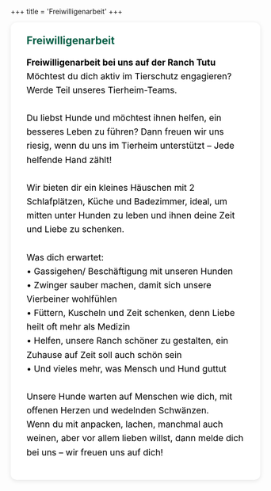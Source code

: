 +++
title = 'Freiwilligenarbeit'
+++

<div class="centered-content single-flex">
  <div class="news-text" style="flex: 2 1 400px; background-color:rgb(255, 255, 255); padding: 1.5rem 2rem; border-radius: 12px; box-shadow: 0 2px 10px rgba(0,0,0,0.1);">
    <h2 style="color: #065f46; margin-top: 0;">Freiwilligenarbeit</h2>
    <p style="font-size: 1.1rem; line-height: 1.6; color:rgb(0, 0, 0);">
      <b>Freiwilligenarbeit bei uns auf der Ranch Tutu</b>
<br>
Möchtest du dich aktiv im Tierschutz engagieren?
<br>
Werde Teil unseres Tierheim-Teams.
<br><br>
Du liebst Hunde und möchtest ihnen helfen, ein besseres Leben zu führen? Dann freuen wir uns riesig, wenn du uns im Tierheim unterstützt – Jede helfende Hand zählt!
<br><br>
Wir bieten dir ein kleines Häuschen mit 2 Schlafplätzen, Küche und Badezimmer, ideal, um mitten unter Hunden zu leben und ihnen deine Zeit und Liebe zu schenken.
<br><br>
Was dich erwartet:
<br>
• Gassigehen/ Beschäftigung mit unseren Hunden
<br>
• Zwinger sauber machen, damit sich unsere Vierbeiner wohlfühlen
<br>
• Füttern, Kuscheln und Zeit schenken, denn Liebe heilt oft mehr als Medizin
<br>
• Helfen, unsere Ranch schöner zu gestalten, ein Zuhause auf Zeit soll auch schön sein
<br>
• Und vieles mehr, was Mensch und Hund guttut
<br><br>
Unsere Hunde warten auf Menschen wie dich, mit offenen Herzen und wedelnden Schwänzen.
<br>
Wenn du mit anpacken, lachen, manchmal auch weinen, aber vor allem lieben willst, dann melde dich bei uns – wir freuen uns auf dich!
    </p>
  </div>
</div>
